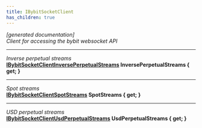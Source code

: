 ```yaml
---
title: IBybitSocketClient
has_children: true
---
```

*[generated documentation]*  
*Client for accessing the bybit websocket API*
  
***
*Inverse perpetual streams*  
**[IBybitSocketClientInversePerpetualStreams](IBybitSocketClientInversePerpetualStreams.md) InversePerpetualStreams { get; }**  
***
*Spot streams*  
**[IBybitSocketClientSpotStreams](IBybitSocketClientSpotStreams.md) SpotStreams { get; }**  
***
*USD perpetual streams*  
**[IBybitSocketClientUsdPerpetualStreams](IBybitSocketClientUsdPerpetualStreams.md) UsdPerpetualStreams { get; }**  
